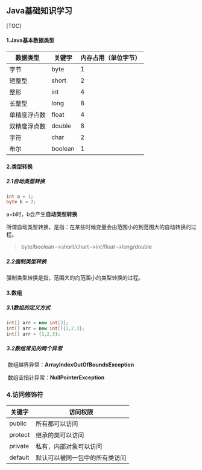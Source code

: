 ## Java基础知识学习

[TOC]



#### 1.Java基本数据类型

| 数据类型     | 关键字  | 内存占用（单位字节） |
| ------------ | ------- | -------------------- |
| 字节         | byte    | 1                    |
| 短整型       | short   | 2                    |
| 整形         | int     | 4                    |
| 长整型       | long    | 8                    |
| 单精度浮点数 | float   | 4                    |
| 双精度浮点数 | double  | 8                    |
| 字符         | char    | 2                    |
| 布尔         | boolean | 1                    |

#### 2.类型转换

##### 2.1自动类型转换

```java
int a = 1;
byte b = 2;
```

a+b时，b会产生**自动类型转换**

所谓自动类型转换，是指：在某些时候变量会由范围小的到范围大的自动转换的过程。

> byte/boolean-->short/chart-->int/float-->long/double

##### 2.2强制类型转换

强制类型转换是指，范围大的向范围小的类型转换的过程。

#### 3.数组

##### 3.1数组的定义方式

```java
int[] arr = new int[3];
int[] arr = new int[]{1,2,3};
int[] arr = {1,2,3};
```

##### 3.2数组常见的两个异常

​	数组越界异常：**ArrayIndexOutOfBoundsException**

​	数组空指针异常：**NullPointerException**

### 4.访问修饰符

| 关键字  | 访问权限                       |
| ------- | ------------------------------ |
| public  | 所有都可以访问                 |
| protect | 继承的类可以访问               |
| private | 私有，内部对象可以访问         |
| default | 默认可以被同一包中的所有类访问 |

